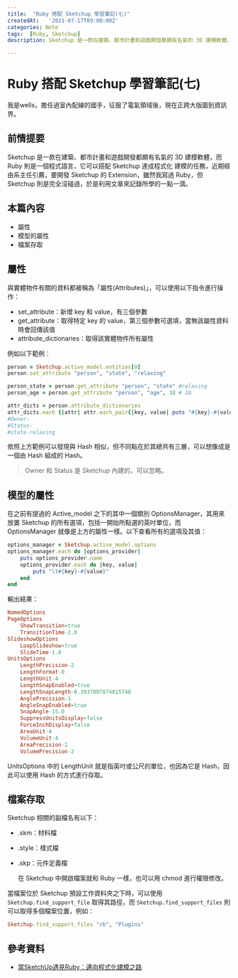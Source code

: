 ```yaml
---
title:  "Ruby 搭配 Sketchup 學習筆記(七)"
createdAt:   '2021-07-17T09:00:00Z'
categories: Note
tags:  [Ruby, Sketchup]
description: Sketchup 是一款在建築、都市計畫和遊戲開發都頗有名氣的 3D 建模軟體，而 Ruby 則是一個程式語言，它可以搭配 Sketchup 達成程式化 建模的任務，近期經由系主任引薦，要開發 Sketchup 的 Extension，雖然我寫過 Ruby，但 Sketchup 則是完全沒碰過，於是利用文章來記錄所學的一點一滴。本篇內容 1. 屬性 2. 模型的屬性 3. 檔案存取

---
```

# Ruby 搭配 Sketchup 學習筆記(七)

我是wells，擔任過室內配線的國手，征服了電氣領域後，現在正跨大版圖到資訊界。
## 前情提要
Sketchup 是一款在建築、都市計畫和遊戲開發都頗有名氣的 3D 建模軟體，而 Ruby 則是一個程式語言，它可以搭配 Sketchup 達成程式化 建模的任務，近期經由系主任引薦，要開發 Sketchup 的 Extension，雖然我寫過 Ruby，但 Sketchup 則是完全沒碰過，於是利用文章來記錄所學的一點一滴。

## 本篇內容
- 屬性
- 模型的屬性
- 檔案存取

## 屬性
與實體物件有關的資料都被稱為「屬性(Attributes)」，可以使用以下指令進行操作：
- set_attribute：新增 key 和 value，有三個參數
- get_attribute：取得特定 key 的 value，第三個參數可選填，當無該屬性資料時會回傳該值
- attribute_dictionaries：取得該實體物件所有屬性

例如以下範例：
```ruby
person = Sketchup.active_model.entities[0]
person.set_attribute "person", "state", "relaxing"

person_state = person.get_attribute "person", "state" #relaxing
person_age = person.get_attribute "person", "age", 18 # 18

attr_dicts = person.attribute_dictionaries
attr_dicts.each {|attr| attr.each_pair{|key, value| puts "#{key}-#{value}"}}
#Owner-
#Status-
#state-relaxing
```
依照上方範例可以發現與 Hash 相似，但不同點在於其總共有三層，可以想像成是一個由 Hash 組成的 Hash。
> Owner 和 Status 是 Sketchup 內建的，可以忽略。

## 模型的屬性
在之前有提過的 Active_model 之下的其中一個類別 OptionsManager，其用來放置 Sketchup 的所有選項，包括一開始所點選的英吋單位，而  OptionsManager 就像是上方的屬性一樣。以下查看所有的選項及其值：
```ruby
options_manager = Sketchup.active_model.options
options_manager.each do |options_provider|
    puts options_provider.name
    options_provider.each do |key, value|
        puts "\t#{key}-#{value}"
    end
end
```
輸出結果：
```ruby
NamedOptions
PageOptions
	ShowTransition-true
	TransitionTime-2.0
SlideshowOptions
	LoopSlideshow-true
	SlideTime-1.0
UnitsOptions
	LengthPrecision-2
	LengthFormat-0
	LengthUnit-4
	LengthSnapEnabled-true
	LengthSnapLength-0.3937007874015748
	AnglePrecision-1
	AngleSnapEnabled-true
	SnapAngle-15.0
	SuppressUnitsDisplay-false
	ForceInchDisplay-false
	AreaUnit-4
	VolumeUnit-4
	AreaPrecision-2
	VolumePrecision-2
```
UnitsOptions 中的 LengthUnit 就是指英吋或公尺的單位，也因為它是 Hash，因此可以使用 Hash 的方式進行存取。

## 檔案存取
Sketchup 相關的副檔名有以下：
- .skm：材料檔
- .style：樣式檔
- .skp：元件定義檔

  在 Sketchup 中開啟檔案就和 Ruby 一樣，也可以用 chmod 進行權限修改。

當檔案位於 Sketchup 預設工作資料夾之下時，可以使用 `Sketchup.find_support_file` 取得其路徑，而 `Sketchup.find_support_files` 則可以取得多個檔案位置，例如：
```ruby
Sketchup.find_support_files "rb", "Plugins"
```

## 參考資料
- [當SketchUp遇見Ruby：邁向程式化建模之路](https://www.books.com.tw/products/0010683532)
